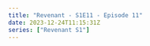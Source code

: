 ```yaml
---
title: "Revenant - S1E11 - Episode 11"
date: 2023-12-24T11:15:31Z
series: ["Revenant S1"]
---
```



<mux-player stream-type="on-demand"
  src="https://kp3d-my.sharepoint.com/personal/ryoo_kp3d_onmicrosoft_com/_layouts/15/download.aspx?share=Edmotb19sWVDgwltK6nmGDMBJymNOVFQor5b16BnXJzz3g" prefer-playback="mse" controls>
  </mux-player>
  
  
  <script src="https://cdn.jsdelivr.net/npm/@mux/mux-player"></script>
  
 <script type="application/ld+json">
 {
  "@context": "https://schema.org/",
  "@type": "VideoObject",
  "name": "Revenant - S1E11 - Episode 11",
  "contentUrl": "https://stream.mux.com/eB00zeRZt9IV59maPbUObPAnYhd00gisHO4ozsYpLQmlk.m3u8",
  "thumbnailUrl": "https://www.themoviedb.org/t/p/original/aGuBIB79vDDQKcsQUIF5fa5P07b.jpg?width=314&fit_mode=preserve&time=25",
  "uploadDate": "2023-12-14T12:54:56Z",
}

</script>